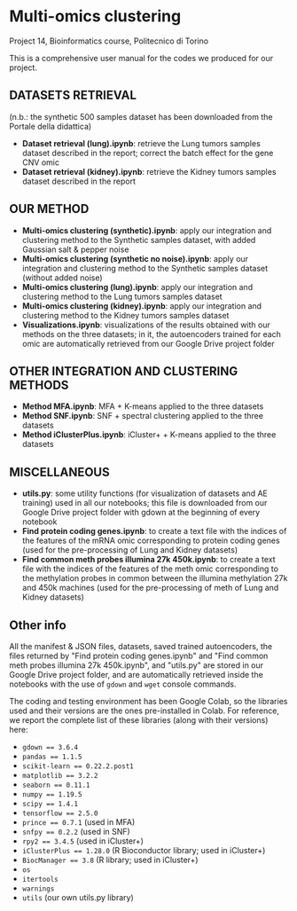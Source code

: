 # Multi-omics clustering
Project 14, Bioinformatics course, Politecnico di Torino

This is a comprehensive user manual for the codes we produced for our project.

## DATASETS RETRIEVAL
(n.b.: the synthetic 500 samples dataset has been downloaded from the Portale della didattica)

- **Dataset retrieval (lung).ipynb**: retrieve the Lung tumors samples dataset described in the report; correct the batch effect for the gene CNV omic
- **Dataset retrieval (kidney).ipynb**: retrieve the Kidney tumors samples dataset described in the report

## OUR METHOD
- **Multi-omics clustering (synthetic).ipynb**: apply our integration and clustering method to the Synthetic samples dataset, with added Gaussian salt & pepper noise
- **Multi-omics clustering (synthetic no noise).ipynb**: apply our integration and clustering method to the Synthetic samples dataset (without added noise)
- **Multi-omics clustering (lung).ipynb**: apply our integration and clustering method to the Lung tumors samples dataset
- **Multi-omics clustering (kidney).ipynb**: apply our integration and clustering method to the Kidney tumors samples dataset
- **Visualizations.ipynb**: visualizations of the results obtained with our methods on the three datasets; in it, the autoencoders trained for each omic are automatically retrieved from our Google Drive project folder

## OTHER INTEGRATION AND CLUSTERING METHODS
- **Method MFA.ipynb**: MFA + K-means applied to the three datasets
- **Method SNF.ipynb**: SNF + spectral clustering applied to the three datasets
- **Method iClusterPlus.ipynb**: iCluster+ + K-means applied to the three datasets

## MISCELLANEOUS
- **utils.py**: some utility functions (for visualization of datasets and AE training) used in all our notebooks; this file is downloaded from our Google Drive project folder with gdown at the beginning of every notebook
- **Find protein coding genes.ipynb**: to create a text file with the indices of the features of the mRNA omic corresponding to protein coding genes (used for the pre-processing of Lung and Kidney datasets)
- **Find common meth probes illumina 27k 450k.ipynb**: to create a text file with the indices of the features of the meth omic corresponding to the methylation probes in common between the illumina methylation 27k and 450k machines (used for the pre-processing of meth of Lung and Kidney datasets)

## Other info
All the manifest & JSON files, datasets, saved trained autoencoders, the files returned by "Find protein coding genes.ipynb" and "Find common meth probes illumina 27k 450k.ipynb", and "utils.py" are stored in our Google Drive project folder, and are automatically retrieved inside the notebooks with the use of `gdown` and `wget` console commands.

The coding and testing environment has been Google Colab, so the libraries used and their versions are the ones pre-installed in Colab. For reference, we report the complete list of these libraries (along with their versions) here:

- `gdown == 3.6.4`
- `pandas == 1.1.5`
- `scikit-learn == 0.22.2.post1`
- `matplotlib == 3.2.2`
- `seaborn == 0.11.1`
- `numpy == 1.19.5`
- `scipy == 1.4.1`
- `tensorflow == 2.5.0`
- `prince == 0.7.1` (used in MFA)
- `snfpy == 0.2.2` (used in SNF)
- `rpy2 == 3.4.5` (used in iCluster+)
- `iClusterPlus == 1.28.0` (R Bioconductor library; used in iCluster+)
- `BiocManager == 3.8` (R library; used in iCluster+)
- `os`
- `itertools`
- `warnings`
- `utils` (our own utils.py library)
